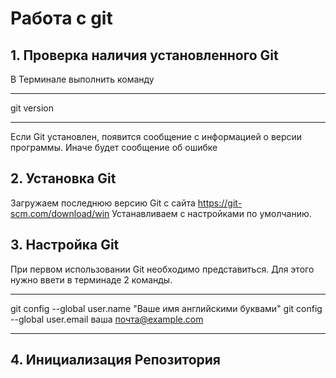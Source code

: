 # Работа с git
## 1. Проверка наличия установленного Git
В Терминале выполнить команду 
***
git version
***
Если Git установлен, появится сообщение с информацией о версии программы. Иначе будет сообщение об ошибке

## 2. Установка Git
Загружаем последнюю версию Git с сайта https://git-scm.com/download/win 
Устанавливаем с настройками по умолчанию.

## 3. Настройка Git
При первом использовании Git необходимо представиться. Для этого нужно ввети в терминаде 2 команды.
*** 
git config --global user.name "Ваше имя английскими буквами"
git config --global user.email ваша почта@example.com
***
## 4. Инициализация Репозитория